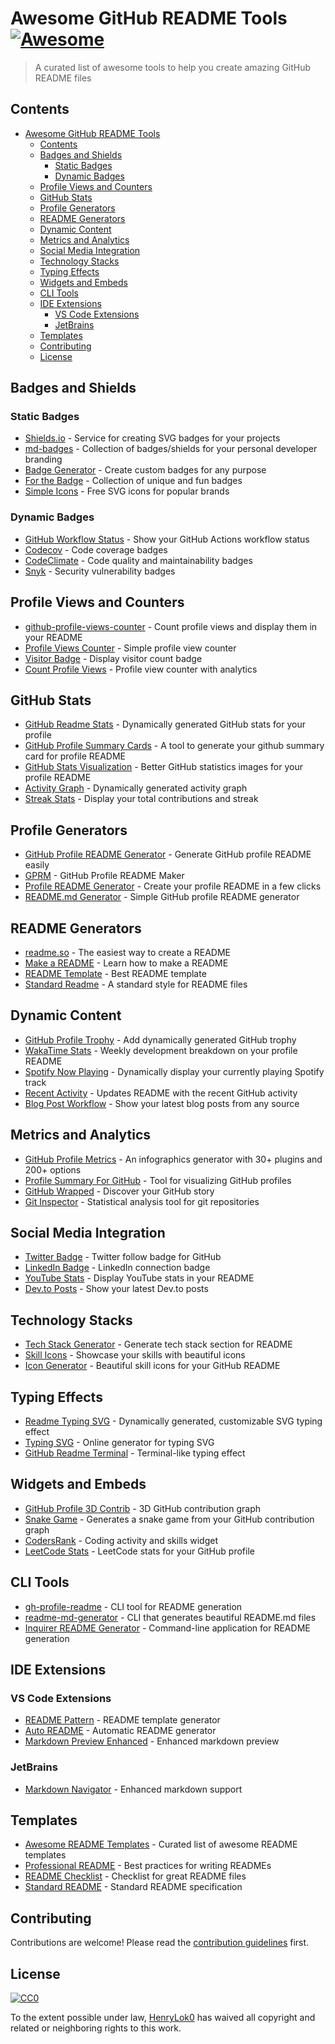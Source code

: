 # Awesome GitHub README Tools [![Awesome](https://awesome.re/badge.svg)](https://awesome.re)

> A curated list of awesome tools to help you create amazing GitHub README files

## Contents

- [Awesome GitHub README Tools ](#awesome-github-readme-tools-)
  - [Contents](#contents)
  - [Badges and Shields](#badges-and-shields)
    - [Static Badges](#static-badges)
    - [Dynamic Badges](#dynamic-badges)
  - [Profile Views and Counters](#profile-views-and-counters)
  - [GitHub Stats](#github-stats)
  - [Profile Generators](#profile-generators)
  - [README Generators](#readme-generators)
  - [Dynamic Content](#dynamic-content)
  - [Metrics and Analytics](#metrics-and-analytics)
  - [Social Media Integration](#social-media-integration)
  - [Technology Stacks](#technology-stacks)
  - [Typing Effects](#typing-effects)
  - [Widgets and Embeds](#widgets-and-embeds)
  - [CLI Tools](#cli-tools)
  - [IDE Extensions](#ide-extensions)
    - [VS Code Extensions](#vs-code-extensions)
    - [JetBrains](#jetbrains)
  - [Templates](#templates)
  - [Contributing](#contributing)
  - [License](#license)

## Badges and Shields

### Static Badges
- [Shields.io](https://shields.io/) - Service for creating SVG badges for your projects
- [md-badges](https://github.com/inttter/md-badges) - Collection of badges/shields for your personal developer branding
- [Badge Generator](https://badge-generator.org/) - Create custom badges for any purpose
- [For the Badge](https://forthebadge.com/) - Collection of unique and fun badges
- [Simple Icons](https://simpleicons.org/) - Free SVG icons for popular brands

### Dynamic Badges
- [GitHub Workflow Status](https://github.com/actions/toolkit) - Show your GitHub Actions workflow status
- [Codecov](https://codecov.io/) - Code coverage badges
- [CodeClimate](https://codeclimate.com/) - Code quality and maintainability badges
- [Snyk](https://snyk.io/) - Security vulnerability badges

## Profile Views and Counters

- [github-profile-views-counter](https://github.com/antonkomarev/github-profile-views-counter) - Count profile views and display them in your README
- [Profile Views Counter](https://github.com/arturssmirnovs/github-profile-views-counter) - Simple profile view counter
- [Visitor Badge](https://visitor-badge.glitch.me/) - Display visitor count badge
- [Count Profile Views](https://github.com/thepiyushmalhotra/count-profile-views) - Profile view counter with analytics

## GitHub Stats

- [GitHub Readme Stats](https://github.com/anuraghazra/github-readme-stats) - Dynamically generated GitHub stats for your profile
- [GitHub Profile Summary Cards](https://github.com/vn7n24fzkq/github-profile-summary-cards) - A tool to generate your github summary card for profile README
- [GitHub Stats Visualization](https://github.com/jstrieb/github-stats) - Better GitHub statistics images for your profile README
- [Activity Graph](https://github.com/ashutosh00710/github-readme-activity-graph) - Dynamically generated activity graph
- [Streak Stats](https://github.com/DenverCoder1/github-readme-streak-stats) - Display your total contributions and streak

## Profile Generators

- [GitHub Profile README Generator](https://rahuldkjain.github.io/gh-profile-readme-generator/) - Generate GitHub profile README easily
- [GPRM](https://gprm.itsvg.in/) - GitHub Profile README Maker
- [Profile README Generator](https://profile-readme-generator.com/) - Create your profile README in a few clicks
- [README.md Generator](https://arturssmirnovs.github.io/github-profile-readme-generator/) - Simple GitHub profile README generator

## README Generators

- [readme.so](https://readme.so/) - The easiest way to create a README
- [Make a README](https://www.makeareadme.com/) - Learn how to make a README
- [README Template](https://github.com/othneildrew/Best-README-Template) - Best README template
- [Standard Readme](https://github.com/RichardLitt/standard-readme) - A standard style for README files

## Dynamic Content

- [GitHub Profile Trophy](https://github.com/ryo-ma/github-profile-trophy) - Add dynamically generated GitHub trophy
- [WakaTime Stats](https://github.com/anmol098/waka-readme-stats) - Weekly development breakdown on your profile README
- [Spotify Now Playing](https://github.com/novatorem/novatorem) - Dynamically display your currently playing Spotify track
- [Recent Activity](https://github.com/jamesgeorge007/github-activity-readme) - Updates README with the recent GitHub activity
- [Blog Post Workflow](https://github.com/gautamkrishnar/blog-post-workflow) - Show your latest blog posts from any source

## Metrics and Analytics

- [GitHub Profile Metrics](https://github.com/lowlighter/metrics) - An infographics generator with 30+ plugins and 200+ options
- [Profile Summary For GitHub](https://github.com/tipsy/profile-summary-for-github) - Tool for visualizing GitHub profiles
- [GitHub Wrapped](https://github.com/neat-run/wrapped) - Discover your GitHub story
- [Git Inspector](https://github.com/ejwa/gitinspector) - Statistical analysis tool for git repositories

## Social Media Integration

- [Twitter Badge](https://github.com/kentcdodds/twitter-badge) - Twitter follow badge for GitHub
- [LinkedIn Badge](https://shields.io/badges/linked-in) - LinkedIn connection badge
- [YouTube Stats](https://github.com/DenverCoder1/github-readme-youtube-stats) - Display YouTube stats in your README
- [Dev.to Posts](https://github.com/gautamkrishnar/blog-post-workflow) - Show your latest Dev.to posts

## Technology Stacks

- [Tech Stack Generator](https://github.com/0xabdulkhalid/readme-tech-stack) - Generate tech stack section for README
- [Skill Icons](https://skillicons.dev/) - Showcase your skills with beautiful icons
- [Icon Generator](https://github.com/tandpfun/skill-icons) - Beautiful skill icons for your GitHub README

## Typing Effects

- [Readme Typing SVG](https://github.com/DenverCoder1/readme-typing-svg) - Dynamically generated, customizable SVG typing effect
- [Typing SVG](https://readme-typing-svg.herokuapp.com/) - Online generator for typing SVG
- [GitHub Readme Terminal](https://github.com/k4ustu3h/readme-terminal) - Terminal-like typing effect

## Widgets and Embeds

- [GitHub Profile 3D Contrib](https://github.com/yoshi389111/github-profile-3d-contrib) - 3D GitHub contribution graph
- [Snake Game](https://github.com/Platane/snk) - Generates a snake game from your GitHub contribution graph
- [CodersRank](https://codersrank.io/) - Coding activity and skills widget
- [LeetCode Stats](https://github.com/KnlnKS/leetcode-stats) - LeetCode stats for your GitHub profile

## CLI Tools

- [gh-profile-readme](https://github.com/rahuldkjain/github-profile-readme-generator) - CLI tool for README generation
- [readme-md-generator](https://github.com/kefranabg/readme-md-generator) - CLI that generates beautiful README.md files
- [Inquirer README Generator](https://github.com/connietran-dev/readme-generator) - Command-line application for README generation

## IDE Extensions

### VS Code Extensions
- [README Pattern](https://marketplace.visualstudio.com/items?itemName=thomascsd.vscode-readme-pattern) - README template generator
- [Auto README](https://marketplace.visualstudio.com/items?itemName=SBSnippets.auto-readme) - Automatic README generator
- [Markdown Preview Enhanced](https://marketplace.visualstudio.com/items?itemName=shd101wyy.markdown-preview-enhanced) - Enhanced markdown preview

### JetBrains
- [Markdown Navigator](https://plugins.jetbrains.com/plugin/7896-markdown-navigator-enhanced) - Enhanced markdown support

## Templates

- [Awesome README Templates](https://github.com/matiassingers/awesome-readme) - Curated list of awesome README templates
- [Professional README](https://github.com/jehna/readme-best-practices) - Best practices for writing READMEs
- [README Checklist](https://github.com/ddbeck/readme-checklist) - Checklist for great README files
- [Standard README](https://github.com/RichardLitt/standard-readme) - Standard README specification

## Contributing

Contributions are welcome! Please read the [contribution guidelines](CONTRIBUTING.md) first.

## License

[![CC0](https://mirrors.creativecommons.org/presskit/buttons/88x31/svg/cc-zero.svg)](https://creativecommons.org/publicdomain/zero/1.0/)

To the extent possible under law, [HenryLok0](https://github.com/HenryLok0) has waived all copyright and related or neighboring rights to this work.